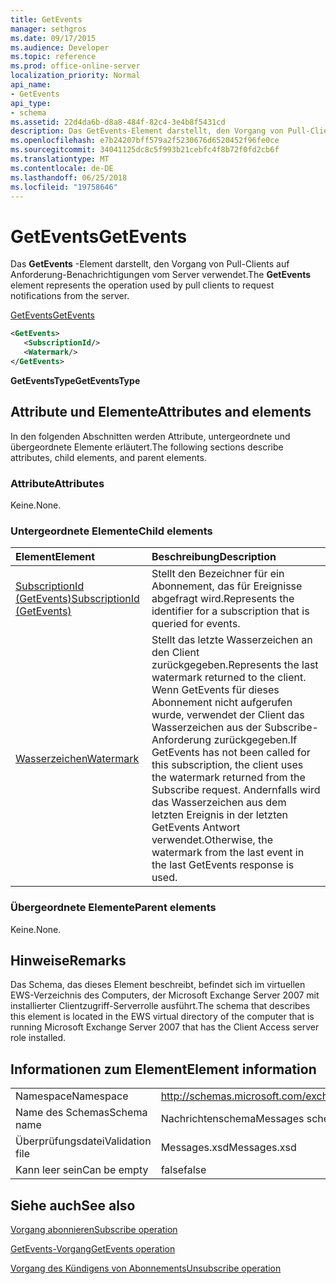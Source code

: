 ```yaml
---
title: GetEvents
manager: sethgros
ms.date: 09/17/2015
ms.audience: Developer
ms.topic: reference
ms.prod: office-online-server
localization_priority: Normal
api_name:
- GetEvents
api_type:
- schema
ms.assetid: 22d4da6b-d8a8-484f-82c4-3e4b8f5431cd
description: Das GetEvents-Element darstellt, den Vorgang von Pull-Clients auf Anforderung-Benachrichtigungen vom Server verwendet.
ms.openlocfilehash: e7b24207bff579a2f5230676d6520452f96fe0ce
ms.sourcegitcommit: 34041125dc8c5f993b21cebfc4f8b72f0fd2cb6f
ms.translationtype: MT
ms.contentlocale: de-DE
ms.lasthandoff: 06/25/2018
ms.locfileid: "19758646"
---
```

# <a name="getevents"></a><span data-ttu-id="463c1-103">GetEvents</span><span class="sxs-lookup"><span data-stu-id="463c1-103">GetEvents</span></span>

<span data-ttu-id="463c1-104">Das **GetEvents** -Element darstellt, den Vorgang von Pull-Clients auf Anforderung-Benachrichtigungen vom Server verwendet.</span><span class="sxs-lookup"><span data-stu-id="463c1-104">The **GetEvents** element represents the operation used by pull clients to request notifications from the server.</span></span> 
  
[<span data-ttu-id="463c1-105">GetEvents</span><span class="sxs-lookup"><span data-stu-id="463c1-105">GetEvents</span></span>](getevents.md)
  
```xml
<GetEvents>
   <SubscriptionId/>
   <Watermark/>
</GetEvents>
```

 <span data-ttu-id="463c1-106">**GetEventsType**</span><span class="sxs-lookup"><span data-stu-id="463c1-106">**GetEventsType**</span></span>
## <a name="attributes-and-elements"></a><span data-ttu-id="463c1-107">Attribute und Elemente</span><span class="sxs-lookup"><span data-stu-id="463c1-107">Attributes and elements</span></span>

<span data-ttu-id="463c1-108">In den folgenden Abschnitten werden Attribute, untergeordnete und übergeordnete Elemente erläutert.</span><span class="sxs-lookup"><span data-stu-id="463c1-108">The following sections describe attributes, child elements, and parent elements.</span></span>
  
### <a name="attributes"></a><span data-ttu-id="463c1-109">Attribute</span><span class="sxs-lookup"><span data-stu-id="463c1-109">Attributes</span></span>

<span data-ttu-id="463c1-110">Keine.</span><span class="sxs-lookup"><span data-stu-id="463c1-110">None.</span></span>
  
### <a name="child-elements"></a><span data-ttu-id="463c1-111">Untergeordnete Elemente</span><span class="sxs-lookup"><span data-stu-id="463c1-111">Child elements</span></span>

|<span data-ttu-id="463c1-112">**Element**</span><span class="sxs-lookup"><span data-stu-id="463c1-112">**Element**</span></span>|<span data-ttu-id="463c1-113">**Beschreibung**</span><span class="sxs-lookup"><span data-stu-id="463c1-113">**Description**</span></span>|
|:-----|:-----|
|[<span data-ttu-id="463c1-114">SubscriptionId (GetEvents)</span><span class="sxs-lookup"><span data-stu-id="463c1-114">SubscriptionId (GetEvents)</span></span>](subscriptionid-getevents.md) <br/> |<span data-ttu-id="463c1-115">Stellt den Bezeichner für ein Abonnement, das für Ereignisse abgefragt wird.</span><span class="sxs-lookup"><span data-stu-id="463c1-115">Represents the identifier for a subscription that is queried for events.</span></span>  <br/> |
|[<span data-ttu-id="463c1-116">Wasserzeichen</span><span class="sxs-lookup"><span data-stu-id="463c1-116">Watermark</span></span>](watermark.md) <br/> |<span data-ttu-id="463c1-117">Stellt das letzte Wasserzeichen an den Client zurückgegeben.</span><span class="sxs-lookup"><span data-stu-id="463c1-117">Represents the last watermark returned to the client.</span></span> <span data-ttu-id="463c1-118">Wenn GetEvents für dieses Abonnement nicht aufgerufen wurde, verwendet der Client das Wasserzeichen aus der Subscribe-Anforderung zurückgegeben.</span><span class="sxs-lookup"><span data-stu-id="463c1-118">If GetEvents has not been called for this subscription, the client uses the watermark returned from the Subscribe request.</span></span> <span data-ttu-id="463c1-119">Andernfalls wird das Wasserzeichen aus dem letzten Ereignis in der letzten GetEvents Antwort verwendet.</span><span class="sxs-lookup"><span data-stu-id="463c1-119">Otherwise, the watermark from the last event in the last GetEvents response is used.</span></span>  <br/> |
   
### <a name="parent-elements"></a><span data-ttu-id="463c1-120">Übergeordnete Elemente</span><span class="sxs-lookup"><span data-stu-id="463c1-120">Parent elements</span></span>

<span data-ttu-id="463c1-121">Keine.</span><span class="sxs-lookup"><span data-stu-id="463c1-121">None.</span></span>
  
## <a name="remarks"></a><span data-ttu-id="463c1-122">Hinweise</span><span class="sxs-lookup"><span data-stu-id="463c1-122">Remarks</span></span>

<span data-ttu-id="463c1-123">Das Schema, das dieses Element beschreibt, befindet sich im virtuellen EWS-Verzeichnis des Computers, der Microsoft Exchange Server 2007 mit installierter Clientzugriff-Serverrolle ausführt.</span><span class="sxs-lookup"><span data-stu-id="463c1-123">The schema that describes this element is located in the EWS virtual directory of the computer that is running Microsoft Exchange Server 2007 that has the Client Access server role installed.</span></span>
  
## <a name="element-information"></a><span data-ttu-id="463c1-124">Informationen zum Element</span><span class="sxs-lookup"><span data-stu-id="463c1-124">Element information</span></span>

|||
|:-----|:-----|
|<span data-ttu-id="463c1-125">Namespace</span><span class="sxs-lookup"><span data-stu-id="463c1-125">Namespace</span></span>  <br/> |http://schemas.microsoft.com/exchange/services/2006/messages  <br/> |
|<span data-ttu-id="463c1-126">Name des Schemas</span><span class="sxs-lookup"><span data-stu-id="463c1-126">Schema name</span></span>  <br/> |<span data-ttu-id="463c1-127">Nachrichtenschema</span><span class="sxs-lookup"><span data-stu-id="463c1-127">Messages schema</span></span>  <br/> |
|<span data-ttu-id="463c1-128">Überprüfungsdatei</span><span class="sxs-lookup"><span data-stu-id="463c1-128">Validation file</span></span>  <br/> |<span data-ttu-id="463c1-129">Messages.xsd</span><span class="sxs-lookup"><span data-stu-id="463c1-129">Messages.xsd</span></span>  <br/> |
|<span data-ttu-id="463c1-130">Kann leer sein</span><span class="sxs-lookup"><span data-stu-id="463c1-130">Can be empty</span></span>  <br/> |<span data-ttu-id="463c1-131">false</span><span class="sxs-lookup"><span data-stu-id="463c1-131">false</span></span>  <br/> |
   
## <a name="see-also"></a><span data-ttu-id="463c1-132">Siehe auch</span><span class="sxs-lookup"><span data-stu-id="463c1-132">See also</span></span>



[<span data-ttu-id="463c1-133">Vorgang abonnieren</span><span class="sxs-lookup"><span data-stu-id="463c1-133">Subscribe operation</span></span>](subscribe-operation.md)
  
[<span data-ttu-id="463c1-134">GetEvents-Vorgang</span><span class="sxs-lookup"><span data-stu-id="463c1-134">GetEvents operation</span></span>](getevents-operation.md)
  
[<span data-ttu-id="463c1-135">Vorgang des Kündigens von Abonnements</span><span class="sxs-lookup"><span data-stu-id="463c1-135">Unsubscribe operation</span></span>](unsubscribe-operation.md)

